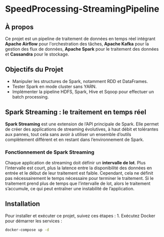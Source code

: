 # SpeedProcessing-StreamingPipeline

## À propos
Ce projet est un pipeline de traitement de données en temps réel intégrant **Apache Airflow** pour l'orchestration des tâches, **Apache Kafka** pour la gestion des flux de données, **Apache Spark** pour le traitement des données et **Cassandra** pour le stockage.

## Objectifs du Projet
- Manipuler les structures de Spark, notamment RDD et DataFrames.
- Tester Spark en mode cluster sans YARN.
- Implémenter la pipeline HDFS, Spark, Hive et Sqoop pour effectuer un batch processing.

## Spark Streaming : le traitement en temps réel
**Spark Streaming** est une extension de l’API principale de Spark. Elle permet de créer des applications de streaming évolutives, à haut débit et tolérantes aux pannes, tout cela sans avoir à utiliser un ensemble d’outils complètement différent et en restant dans l’environnement de Spark.


### Fonctionnement de Spark Streaming
Chaque application de streaming doit définir un **intervalle de lot**. Plus l’intervalle est court, plus la latence entre la disponibilité des données en entrée et le début de leur traitement est faible. Cependant, cela ne définit pas nécessairement le temps nécessaire pour terminer le traitement. Si le traitement prend plus de temps que l’intervalle de lot, alors le traitement s’accumule, ce qui peut entraîner une instabilité de l’application.

## Installation
Pour installer et exécuter ce projet, suivez ces étapes :
1. 
   Exécutez Docker pour démarrer les services :
   ```bash
  docker-compose up -d

